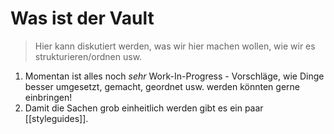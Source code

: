 
# Was ist der Vault

> Hier kann diskutiert werden, was wir hier machen wollen, wie wir es strukturieren/ordnen usw.

1. Momentan ist alles noch *sehr* Work-In-Progress - Vorschläge, wie Dinge besser umgesetzt, gemacht, geordnet usw. werden könnten gerne einbringen!
2. Damit die Sachen grob einheitlich werden gibt es ein paar [[styleguides]].
